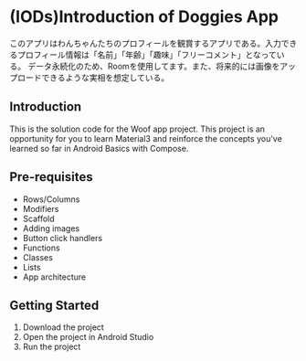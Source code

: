 (IODs)Introduction of Doggies App
==================================

このアプリはわんちゃんたちのプロフィールを観賞するアプリである。入力できるプロフィール情報は「名前」「年齢」「趣味」「フリーコメント」となっている。
データ永続化のため、Roomを使用してます。また、将来的には画像をアップロードできるような実相を想定している。

Introduction
------------

This is the solution code for the Woof app project. This project is an opportunity for you to learn Material3 and reinforce the concepts you've learned so far in Android Basics with Compose.

Pre-requisites
--------------

- Rows/Columns
- Modifiers
- Scaffold
- Adding images
- Button click handlers
- Functions
- Classes
- Lists
- App architecture

Getting Started
---------------

1. Download the project
2. Open the project in Android Studio
3. Run the project
